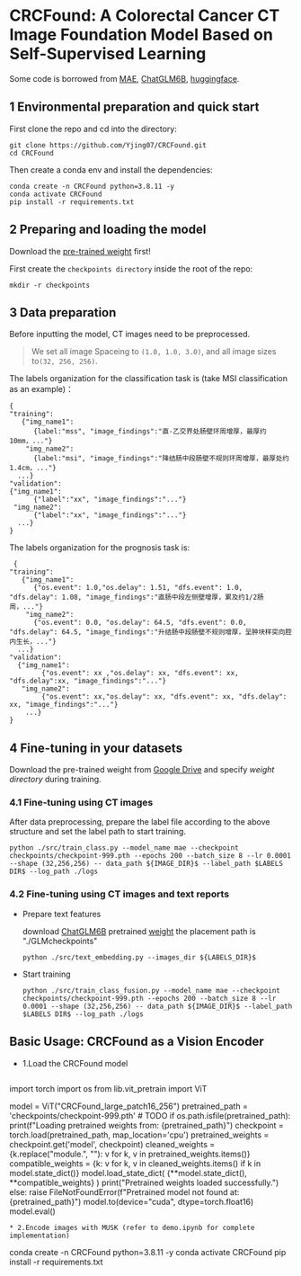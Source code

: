 # CRCFound: A Colorectal Cancer CT Image Foundation Model Based on Self-Supervised Learning

Some code is borrowed from [MAE](https://github.com/facebookresearch/mae), [ChatGLM6B](https://github.com/THUDM/ChatGLM-6B?tab=readme-ov-file), [huggingface](https://huggingface.co/).

## 1 Environmental preparation and quick start
  First clone the repo and cd into the directory:
   ```
   git clone https://github.com/Yjing07/CRCFound.git
   cd CRCFound
   ```
  
  Then create a conda env and install the dependencies:
  ```
  conda create -n CRCFound python=3.8.11 -y
  conda activate CRCFound
  pip install -r requirements.txt
  ```
## 2 Preparing and loading the model
  Download the [pre-trained weight](https://drive.google.com/file/d/1zT6FsCh7RubL_k0LMGQwjhRMV90sprch/view?usp=sharing) first!

  First create the ```checkpoints directory``` inside the root of the repo:
  ```
  mkdir -r checkpoints
  ```
## 3 Data preparation
  Before inputting the model, CT images need to be preprocessed. 

> We set all image Spaceing to ```(1.0, 1.0, 3.0)```, and all image sizes to```(32, 256, 256)```.

  The labels organization for the classification task is (take MSI classification as an example)：
  ```
  {
  "training":
     {"img_name1":
        {label:"mss", "image_findings":"直-乙交界处肠壁环周增厚，最厚约10mm，..."}
      "img_name2":
        {label:"msi", "image_findings":"降结肠中段肠壁不规则环周增厚，最厚处约1.4cm，..."}
    ...}
  "validation":
  {"img_name1":
        {"label":"xx", "image_findings":"..."}
   "img_name2":
        {"label":"xx", "image_findings":"..."}
    ...}
  }
  ```
  The labels organization for the prognosis task is:
  ```
   {
  "training":
     {"img_name1":
        {"os.event": 1.0,"os.delay": 1.51, "dfs.event": 1.0, "dfs.delay": 1.08, "image_findings":"直肠中段左侧壁增厚，累及约1/2肠周，..."}
      "img_name2":
        {"os.event": 0.0, "os.delay": 64.5, "dfs.event": 0.0, "dfs.delay": 64.5, "image_findings":"升结肠中段肠壁不规则增厚，呈肿块样突向腔内生长，..."}
    ...}
  "validation":
    {"img_name1":
          {"os.event": xx ,"os.delay": xx, "dfs.event": xx, "dfs.delay":xx, "image_findings":"..."}
     "img_name2":
          {"os.event": xx,"os.delay": xx, "dfs.event": xx, "dfs.delay": xx, "image_findings":"..."}
      ...}
  }
  ```
## 4 Fine-tuning in your datasets
  Download the pre-trained weight from [Google Drive](https://drive.google.com/file/d/1zT6FsCh7RubL_k0LMGQwjhRMV90sprch/view?usp=sharing) and specify _weight directory_ during training.
  
  ### 4.1 Fine-tuning using CT images
  
  After data preprocessing, prepare the label file according to the above structure and set the label path to start training.
  
  ```
  python ./src/train_class.py --model_name mae --checkpoint checkpoints/checkpoint-999.pth --epochs 200 --batch_size 8 --lr 0.0001 --shape (32,256,256) -- data_path ${IMAGE_DIR}$ --label_path $LABELS DIR$ --log_path ./logs
  ```  
### 4.2 Fine-tuning using CT images and text reports

* Prepare text features
  
  download [ChatGLM6B](https://github.com/THUDM/ChatGLM-6B?tab=readme-ov-file) pretrained [weight](https://huggingface.co/THUDM/chatglm-6b) the placement path is "./GLMcheckpoints"
  
  ```
  python ./src/text_embedding.py --images_dir ${LABELS_DIR}$
  ```
* Start training
  ```
  python ./src/train_class_fusion.py --model_name mae --checkpoint checkpoints/checkpoint-999.pth --epochs 200 --batch_size 8 --lr 0.0001 --shape (32,256,256) -- data_path ${IMAGE_DIR}$ --label_path $LABELS DIR$ --log_path ./logs 
  ```

## Basic Usage: CRCFound as a Vision Encoder
 * 1.Load the CRCFound model
   ```
  import torch
  import os
  from lib.vit_pretrain import ViT

  model = ViT("CRCFound_large_patch16_256")
  pretrained_path = 'checkpoints/checkpoint-999.pth'  # TODO
  if os.path.isfile(pretrained_path):
    print(f"Loading pretrained weights from: {pretrained_path}")
    checkpoint = torch.load(pretrained_path, map_location='cpu')
    pretrained_weights = checkpoint.get('model', checkpoint) 
    cleaned_weights = {k.replace("module.", ""): v for k, v in pretrained_weights.items()}
    compatible_weights = {k: v for k, v in cleaned_weights.items() if k in model.state_dict()}
    model.load_state_dict(
        {**model.state_dict(), **compatible_weights}
    )
    print("Pretrained weights loaded successfully.")
  else:
      raise FileNotFoundError(f"Pretrained model not found at: {pretrained_path}")
    model.to(device="cuda", dtype=torch.float16)
    model.eval()
  ```
 * 2.Encode images with MUSK (refer to demo.ipynb for complete implementation)
   ```
  conda create -n CRCFound python=3.8.11 -y
  conda activate CRCFound
  pip install -r requirements.txt
  ```

